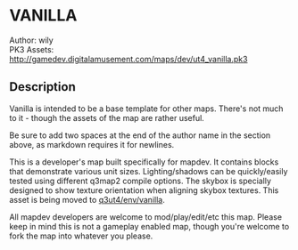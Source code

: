 VANILLA
=====

Author: wily  
PK3 Assets: http://gamedev.digitalamusement.com/maps/dev/ut4_vanilla.pk3  

Description
-----
Vanilla is intended to be a base template for other maps. There's not much to it - though the assets of the map are rather useful.

Be sure to add two spaces at the end of the author name in the section above, as markdown requires it for newlines.

This is a developer's map built specifically for mapdev. It contains blocks that demonstrate various unit sizes. Lighting/shadows can be quickly/easily tested using different q3map2 compile options. The skybox is specially designed to show texture orientation when aligning skybox textures. This asset is being moved to [q3ut4/env/vanilla](https://github.com/wilyphoenix/mapdev/tree/master/q3ut4/env/vanilla).

All mapdev developers are welcome to mod/play/edit/etc this map. Please keep in mind this is
not a gameplay enabled map, though you're welcome to fork the map into whatever you please.
